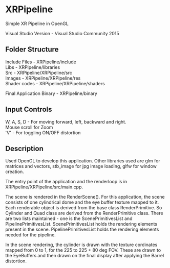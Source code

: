 # XRPipeline
Simple XR Pipeline in OpenGL

Visual Studio Version - Visual Studio Community 2015

Folder Structure
-----------------
Include Files - XRPipeline/include <br />
Libs - XRPipeline/libraries <br />
Src - XRPipeline/XRPipeline/src <br />
Images - XRPipeline/XRPipeline/res <br />
Shader codes - XRPipeline/XRPipeline/shaders <br />

Final Application Binary - XRPipeline/binary



Input Controls
---------------
W, A, S, D - For moving forward, left, backward and right. <br />
Mouse scroll for Zoom <br />
'V' - For toggling ON/OFF distortion <br />


Description
-------------

Used OpenGL to develop this application. Other libraries used are glm for matrices and vectors, stb_image for jpg image loading, glfw for window creation.

The entry point of the application and the renderloop is in XRPipeline/XRPipeline/src/main.cpp. 

The scene is rendered in the RenderScene(). For this application, the scene consists of one cylindrical dome and the eye buffer texture mapped to it. 
Each renderable object is derived from the base class RenderPrimitive. So Cylinder and Quad class are derived from the RenderPrimitive class.
There are two lists maintained  - one is the ScenePrimitivesList and PipelinePrimitivesList. 
ScenePrimitivesList holds the rendering elements present in the scene.
PipelinePrimitivesList holds the rendering elements needed for the pipeline. 

In the scene rendering, the cylinder is drawn with the texture cordinates mapped from 0 to 1, for the 225 to 225 + 80 deg FOV. These are drawn to the EyeBuffers and then drawn on the final display
after applying the Barrel distortion. 

